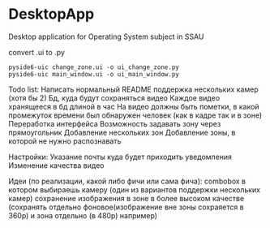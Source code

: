 # DesktopApp

Desktop application for Operating System subject in SSAU

convert .ui to .py

```shell
pyside6-uic change_zone.ui -o ui_change_zone.py
pyside6-uic main_window.ui -o ui_main_window.py
```

Todo list:
    Написать нормальный README
    поддержка нескольких камер (хотя бы 2)
    Бд, куда будут сохраняться видео
    Каждое видео хранящееся в бд длиной в час
    На видео должны быть пометки, в какой промежуток времени был обнаружен человек (как в кадре так и в зоне)
    Переработка интерфейса
    Возможность задавать зону через прямоугольник
    Добавление нескольких зон
    Добавление зоны, в которой не нужно распознавать

Настройки:
    Указание почты куда будет приходить уведомления
    Изменение качества видео

Идеи (по реализации, какой либо фичи или сама фича):
    combobox в котором выбираешь камеру (один из вариантов поддержки нескольких камер)
    сохранение изображения в зоне в более высоком качестве (сохранять отдельно фоновое(изображение вне зоны сохраяется в 360р) и зона отдельно (в 480р) например)
